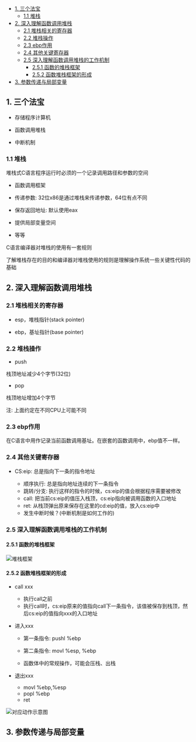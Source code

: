 
<!-- @import "[TOC]" {cmd="toc" depthFrom=1 depthTo=6 orderedList=false} -->

<!-- code_chunk_output -->

* [1. 三个法宝](#1-三个法宝)
	* [1.1 堆栈](#11-堆栈)
* [2. 深入理解函数调用堆栈](#2-深入理解函数调用堆栈)
	* [2.1 堆栈相关的寄存器](#21-堆栈相关的寄存器)
	* [2.2 堆栈操作](#22-堆栈操作)
	* [2.3 ebp作用](#23-ebp作用)
	* [2.4 其他关键寄存器](#24-其他关键寄存器)
	* [2.5 深入理解函数调用堆栈的工作机制](#25-深入理解函数调用堆栈的工作机制)
		* [2.5.1 函数的堆栈框架](#251-函数的堆栈框架)
		* [2.5.2 函数堆栈框架的形成](#252-函数堆栈框架的形成)
* [3. 参数传递与局部变量](#3-参数传递与局部变量)

<!-- /code_chunk_output -->

## 1. 三个法宝

- 存储程序计算机

- 函数调用堆栈

- 中断机制

### 1.1 堆栈

堆栈式C语言程序运行时必须的一个记录调用路径和参数的空间

- 函数调用框架

- 传递参数: 32位x86是通过堆栈来传递参数，64位有点不同

- 保存返回地址: 默认使用eax

- 提供局部变量空间

- 等等

C语言编译器对堆栈的使用有一套规则

了解堆栈存在的目的和编译器对堆栈使用的规则是理解操作系统一些关键性代码的基础

## 2. 深入理解函数调用堆栈

### 2.1 堆栈相关的寄存器

- esp，堆栈指针(stack pointer)

- ebp，基址指针(base pointer) 

### 2.2 堆栈操作

- push

栈顶地址减少4个字节(32位)

- pop 
 
栈顶地址增加4个字节

注: 上面约定在不同CPU上可能不同


### 2.3 ebp作用

在C语言中用作记录当前函数调用基址。在嵌套的函数调用中，ebp值不一样。

### 2.4 其他关键寄存器

- CS:eip: 总是指向下一条的指令地址

    - 顺序执行: 总是指向地址连续的下一条指令
    - 跳转/分支: 执行这样的指令的时候，cs:eip的值会根据程序需要被修改
    - call: 把当前cs:eip的值压入栈顶，cs:eip指向被调用函数的入口地址
    - ret: 从栈顶弹出原来保存在这里的cd:eip的值，放入cs:eip中
    - 发生中断时候？(中断机制是如何工作的)

### 2.5 深入理解函数调用堆栈的工作机制

#### 2.5.1 函数的堆栈框架

![堆栈框架](images/11.png)

#### 2.5.2 函数堆栈框架的形成

- call xxx

    - 执行call之前
    - 执行call时，cs:eip原来的值指向call下一条指令，该值被保存到栈顶，然后cs:eip的值指向xxx的入口地址

- 进入xxx

    - 第一条指令:  pushl %ebp
    
    - 第二条指令:  movl %esp, %ebp
    
    - 函数体中的常规操作，可能会压栈、出栈
    
- 退出xxx
    - movl %ebp,%esp
    - popl %ebp
    - ret

![对应动作示意图](images/12.png)

## 3. 参数传递与局部变量
